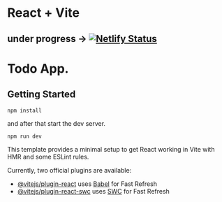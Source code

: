 # React + Vite

## under progress -> [![Netlify Status](https://api.netlify.com/api/v1/badges/c6d14e54-b9fc-4eae-aefa-e8ae0aef32f5/deploy-status)](https://app.netlify.com/sites/my-todo-react-tomsabu/deploys)

#  Todo App.

## Getting Started

```shell
npm install
```

and after that start the dev server.

```shell
npm run dev
```

This template provides a minimal setup to get React working in Vite with HMR and some ESLint rules.

Currently, two official plugins are available:

- [@vitejs/plugin-react](https://github.com/vitejs/vite-plugin-react/blob/main/packages/plugin-react/README.md) uses [Babel](https://babeljs.io/) for Fast Refresh
- [@vitejs/plugin-react-swc](https://github.com/vitejs/vite-plugin-react-swc) uses [SWC](https://swc.rs/) for Fast Refresh
